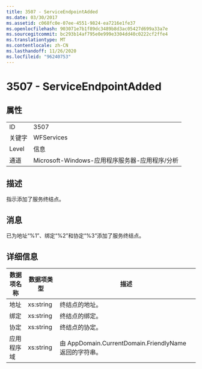 ```yaml
---
title: 3507 - ServiceEndpointAdded
ms.date: 03/30/2017
ms.assetid: c068fc0e-07ee-4551-9824-ea7216e1fe37
ms.openlocfilehash: 903071e7b1f89dc3489b8d3ac05427d699a33a7e
ms.sourcegitcommit: bc293b14af795e0e999e3304dd40c0222cf2ffe4
ms.translationtype: MT
ms.contentlocale: zh-CN
ms.lasthandoff: 11/26/2020
ms.locfileid: "96240753"
---
```

# <a name="3507---serviceendpointadded"></a>3507 - ServiceEndpointAdded

## <a name="properties"></a>属性  
  
|||  
|-|-|  
|ID|3507|  
|关键字|WFServices|  
|Level|信息|  
|通道|Microsoft-Windows-应用程序服务器-应用程序/分析|  
  
## <a name="description"></a>描述  

 指示添加了服务终结点。  
  
## <a name="message"></a>消息  

 已为地址“%1”、绑定“%2”和协定“%3”添加了服务终结点。  
  
## <a name="details"></a>详细信息  
  
|数据项名称|数据项类型|描述|  
|--------------------|--------------------|-----------------|  
|地址|xs:string|终结点的地址。|  
|绑定|xs:string|终结点的绑定。|  
|协定|xs:string|终结点的协定。|  
|应用程序域|xs:string|由 AppDomain.CurrentDomain.FriendlyName 返回的字符串。|
